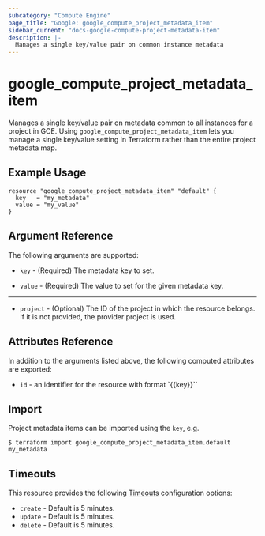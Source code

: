 ```yaml
---
subcategory: "Compute Engine"
page_title: "Google: google_compute_project_metadata_item"
sidebar_current: "docs-google-compute-project-metadata-item"
description: |-
  Manages a single key/value pair on common instance metadata
---
```


# google\_compute\_project\_metadata\_item

Manages a single key/value pair on metadata common to all instances for
a project in GCE. Using `google_compute_project_metadata_item` lets you
manage a single key/value setting in Terraform rather than the entire
project metadata map.

## Example Usage

```hcl
resource "google_compute_project_metadata_item" "default" {
  key   = "my_metadata"
  value = "my_value"
}
```

## Argument Reference

The following arguments are supported:

* `key` - (Required) The metadata key to set.

* `value` - (Required) The value to set for the given metadata key.

- - -

* `project` - (Optional) The ID of the project in which the resource belongs. If it
    is not provided, the provider project is used.

## Attributes Reference

In addition to the arguments listed above, the following computed attributes are exported:

* `id` - an identifier for the resource with format `{{key}}``

## Import

Project metadata items can be imported using the `key`, e.g.

```
$ terraform import google_compute_project_metadata_item.default my_metadata
```

## Timeouts

This resource provides the following
[Timeouts](/docs/configuration/resources.html#timeouts) configuration options:

- `create` - Default is 5 minutes.
- `update` - Default is 5 minutes.
- `delete` - Default is 5 minutes.
